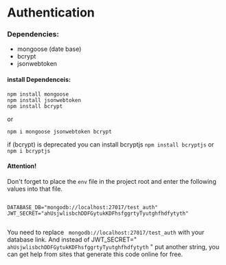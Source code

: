 # Authentication

### Dependencies:
- mongoose (date base)
- bcrypt
- jsonwebtoken
#### install Dependenceis:
```
npm install mongoose
npm install jsonwebtoken
npm install bcrypt
```
or

```
npm i mongoose jsonwebtoken bcrypt
```

if (bcrypt) is deprecated you can install bcryptjs
``` npm install bcryptjs ``` or ``` npm i bcryptjs```

#### Attention!
Don't forget to place the ``` env ``` file in the project root and enter the following values ​​into that file.

```

DATABASE_DB="mongodb://localhost:27017/test_auth"
JWT_SECRET="ahUsjwlisbchDDFGytukKDFhsfggrtyTyutghfhdfytyth"


```

  You need to replace ```  mongodb://localhost:27017/test_auth ``` with your database link.
  And instead of JWT_SECRET=" ``` ahUsjwlisbchDDFGytukKDFhsfggrtyTyutghfhdfytyth ``` " put another string, you can get help from sites that generate this code online for free.
